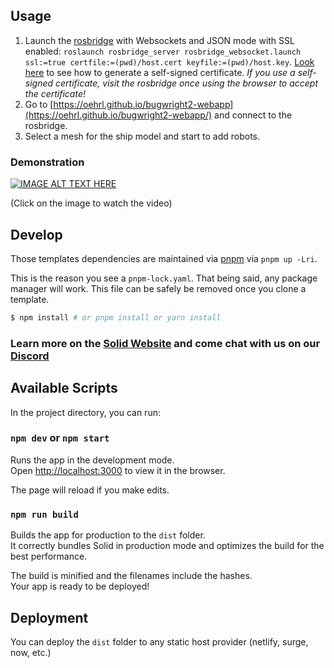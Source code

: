## Usage

1. Launch the [rosbridge](http://wiki.ros.org/rosbridge_suite) with Websockets and JSON mode with SSL enabled: `roslaunch rosbridge_server rosbridge_websocket.launch ssl:=true certfile:=(pwd)/host.cert keyfile:=(pwd)/host.key`. [Look here](https://serverfault.com/questions/224122/what-is-crt-and-key-files-and-how-to-generate-them) to see how to generate a self-signed certificate. *If you use a self-signed certificate, visit the rosbridge once using the browser to accept the certificate!*
2. Go to [https://oehrl.github.io/bugwright2-webapp](https://oehrl.github.io/bugwright2-webapp/) and connect to the rosbridge.
3. Select a mesh for the ship model and start to add robots.

### Demonstration
[![IMAGE ALT TEXT HERE](http://img.youtube.com/vi/uS3GSjHMOkU/0.jpg)](https://youtu.be/uS3GSjHMOkU)

(Click on the image to watch the video)

## Develop

Those templates dependencies are maintained via [pnpm](https://pnpm.io) via `pnpm up -Lri`.

This is the reason you see a `pnpm-lock.yaml`. That being said, any package manager will work. This file can be safely be removed once you clone a template.

```bash
$ npm install # or pnpm install or yarn install
```

### Learn more on the [Solid Website](https://solidjs.com) and come chat with us on our [Discord](https://discord.com/invite/solidjs)

## Available Scripts

In the project directory, you can run:

### `npm dev` or `npm start`

Runs the app in the development mode.<br>
Open [http://localhost:3000](http://localhost:3000) to view it in the browser.

The page will reload if you make edits.<br>

### `npm run build`

Builds the app for production to the `dist` folder.<br>
It correctly bundles Solid in production mode and optimizes the build for the best performance.

The build is minified and the filenames include the hashes.<br>
Your app is ready to be deployed!

## Deployment

You can deploy the `dist` folder to any static host provider (netlify, surge, now, etc.)
